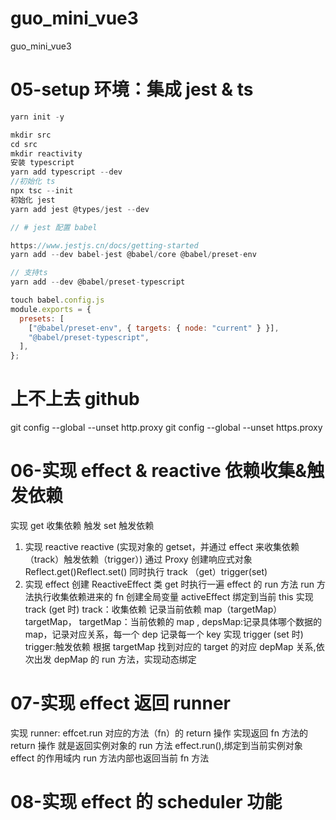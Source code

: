 # guo_mini_vue3

guo_mini_vue3

# 05-setup 环境：集成 jest & ts

```js
yarn init -y

mkdir src
cd src
mkdir reactivity
安装 typescript
yarn add typescript --dev
//初始化 ts
npx tsc --init
初始化 jest
yarn add jest @types/jest --dev

// # jest 配置 babel

https://www.jestjs.cn/docs/getting-started
yarn add --dev babel-jest @babel/core @babel/preset-env

// 支持ts
yarn add --dev @babel/preset-typescript

touch babel.config.js
module.exports = {
  presets: [
    ["@babel/preset-env", { targets: { node: "current" } }],
    "@babel/preset-typescript",
  ],
};
```

# 上不上去 github

git config --global --unset http.proxy
git config --global --unset https.proxy

# 06-实现 effect & reactive 依赖收集&触发依赖

实现 get 收集依赖 触发 set 触发依赖

1. 实现 reactive
   reactive (实现对象的 getset，并通过 effect 来收集依赖（track）触发依赖（trigger）)
   通过 Proxy 创建响应式对象 Reflect.get()Reflect.set() 同时执行 track （get）trigger(set)
2. 实现 effect
   创建 ReactiveEffect 类
   get 时执行一遍 effect 的 run 方法 run 方法执行收集依赖进来的 fn
   创建全局变量 activeEffect 绑定到当前 this
   实现 track (get 时) track：收集依赖 记录当前依赖 map（targetMap）targetMap， targetMap：当前依赖的 map , depsMap:记录具体哪个数据的 map，记录对应关系，每一个 dep 记录每一个 key
   实现 trigger (set 时) trigger:触发依赖 根据 targetMap 找到对应的 target 的对应 depMap 关系,依次出发 depMap 的 run 方法，实现动态绑定

# 07-实现 effect 返回 runner

实现 runner: effcet.run 对应的方法（fn）的 return 操作
实现返回 fn 方法的 return 操作 就是返回实例对象的 run 方法 effect.run(),绑定到当前实例对象 effect 的作用域内 run 方法内部也返回当前 fn 方法

# 08-实现 effect 的 scheduler 功能
